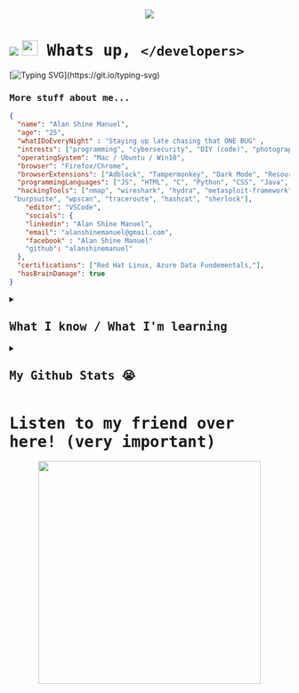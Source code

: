 # <p align="center"><img src="https://raw.githubusercontent.com/T3M1N4L/T3M1N4L/main/Group%201AlanX.png"/></p>

# <img src="https://readme-typing-svg.herokuapp.com?font=Source+Code+Pro&duration=3000&pause=20&color=00F7AE&multiline=true&random=false&width=450&height=75&separator=%3C&lines=%2F%2F+Hello+World%3Cconsole.log(%22Hello%2C+World!%22);"/> <samp><img src="https://media.giphy.com/media/hvRJCLFzcasrR4ia7z/giphy.gif" width="28px" height="28px"> Whats up, `</developers>`</samp> 
[![Typing SVG](https://readme-typing-svg.herokuapp.com?font=Fira+Code&size=42&duration=3000&pause=1000&color=94F7CC&random=false&width=1200&height=100&lines=Hey%2C+I'm+Alan+Shine+Manuel;I'm+a+software+developer%3F;I+like+Python%2C+C%2C+Java%2C+and+being+lazy;I+have+a+passion+for+cybersecurity;Check+out+my+repos!+I+hope+you+like+them!)](https://git.io/typing-svg)

### <samp>More stuff about me...</samp>
```JSON
{
  "name": "Alan Shine Manuel",
  "age": "25",
  "whatIDoEveryNight" : "Staying up late chasing that ONE BUG" ,
  "intrests": ["programming", "cybersecurity", "DIY (code)", "photography", "Linux"],
  "operatingSystem": "Mac / Ubuntu / Win10",
  "browser": "Firefox/Chrome",
  "browserExtensions": ["Adblock", "Tampermonkey", "Dark Mode", "ResourcesSaver", "Vencord"],
  "programmingLanguages": ["JS", "HTML", "C", "Python", "CSS", "Java", "C++"],
  "hackingTools": ["nmap", "wireshark", "hydra", "metasploit-framework", "aircrack-ng", "john",
 "burpsuite", "wpscan", "traceroute", "hashcat", "sherlock"],
    "editor": "VSCode",
    "socials": {
    "linkedin": "Alan Shine Manuel",
    "email": "alanshinemanuel@gmail.com",
    "facebook" : "Alan Shine Manuel"
    "github": "alanshinemanuel"
  },
  "certifications": ["Red Hat Linux, Azure Data Fundementals,"],
  "hasBrainDamage": true
}
```
<details>
  <summary><h2><samp>What I know / What I'm learning</samp></h2></summary>
<p  align="center">
<a  href="">
<img  src="https://skillicons.dev/icons?i=html,js,css,solidity,stackoverflow,raspberrypi,py,powershell,php,ps,nodejs,mongodb,linux,md,linkedin,jquery,java,gmail,github,git,codepen,c,cpp,bash&theme=dark&perline=10"/>
</a>
</p>
</details>

<details>
  <summary><h2><samp>My Github Stats 😭</samp></h2></summary>
<p  align="center">
<a  href="">
<img  src="https://github-readme-stats.vercel.app/api?username=alanshinemanuel&show_icons=true&title_color=59ffa9ff&text_color=8E8E8E&icon_color=cf93faff&bg_color=000000ff"/>
</a>
</p>
</details>

# <samp>Listen to my friend over here! (very important)</samp>
<p align="center">
<img src="https://raw.githubusercontent.com/T3M1N4L/T3M1N4L/main/WindowTuxTip.png" width="400px"/>
</p>
